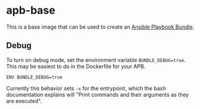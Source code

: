 # apb-base

This is a base image that can be used to create an [Ansible Playbook
Bundle](https://github.com/ansibleplaybookbundle/ansible-playbook-bundle).

## Debug

To turn on debug mode, set the environment variable `BUNDLE_DEBUG=true`. This
may be easiest to do in the Dockerfile for your APB.

```
ENV BUNDLE_DEBUG=true
```

Currently this behavior sets `-x` for the entrypoint, which the bash
documentation explains will "Print commands and their arguments as they are
executed". 
